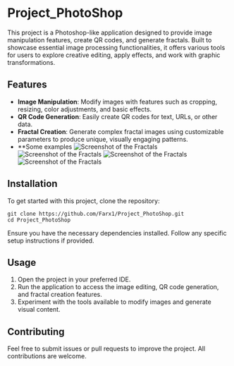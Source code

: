 # Project_PhotoShop

This project is a Photoshop-like application designed to provide image manipulation features, create QR codes, and generate fractals. Built to showcase essential image processing functionalities, it offers various tools for users to explore creative editing, apply effects, and work with graphic transformations.

## Features

- **Image Manipulation**: Modify images with features such as cropping, resizing, color adjustments, and basic effects.
- **QR Code Generation**: Easily create QR codes for text, URLs, or other data.
- **Fractal Creation**: Generate complex fractal images using customizable parameters to produce unique, visually engaging patterns.
- **Some examples
![Screenshot of the Fractals](WpfApp2/bin/Debug/FractaleA.bmp)
![Screenshot of the Fractals](WpfApp2/bin/Debug/Julia4.bmp)
![Screenshot of the Fractals](WpfApp2/bin/Debug/Julia6.bmp)
![Screenshot of the Fractals](WpfApp2/bin/Debug/Julia7.bmp)


## Installation

To get started with this project, clone the repository:

```
git clone https://github.com/Farx1/Project_PhotoShop.git
cd Project_PhotoShop
```
Ensure you have the necessary dependencies installed. Follow any specific setup instructions if provided.

## Usage

1. Open the project in your preferred IDE.
2. Run the application to access the image editing, QR code generation, and fractal creation features.
3. Experiment with the tools available to modify images and generate visual content.

## Contributing

Feel free to submit issues or pull requests to improve the project. All contributions are welcome.

